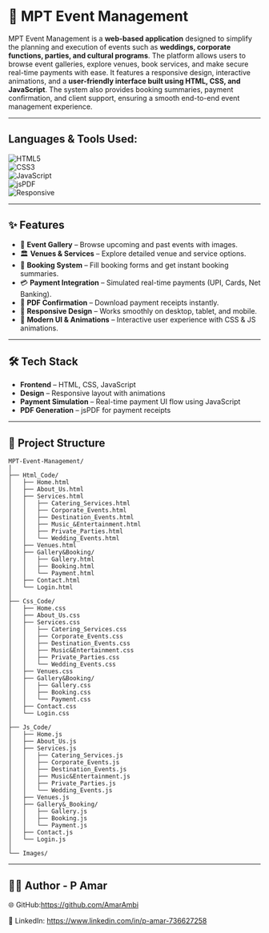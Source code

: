 # 🎉 MPT Event Management  
MPT Event Management is a **web-based application** designed to simplify the planning and execution of events such as **weddings, corporate functions, parties, and cultural programs**. 
The platform allows users to browse event galleries, explore venues, book services, and make secure real-time payments with ease. 
It features a responsive design, interactive animations, and a **user-friendly interface built using HTML, CSS, and JavaScript**.
The system also provides booking summaries, payment confirmation, and client support, ensuring a smooth end-to-end event management experience.

---
## Languages & Tools Used:
![HTML5](https://img.shields.io/badge/HTML5-E34F26?style=for-the-badge&logo=html5&logoColor=white)  
![CSS3](https://img.shields.io/badge/CSS3-1572B6?style=for-the-badge&logo=css3&logoColor=white)  
![JavaScript](https://img.shields.io/badge/JavaScript-F7DF1E?style=for-the-badge&logo=javascript&logoColor=black)  
![jsPDF](https://img.shields.io/badge/jsPDF-FFCA28?style=for-the-badge&logo=javascript&logoColor=black)  
![Responsive](https://img.shields.io/badge/Responsive%20Design-28a745?style=for-the-badge&logo=google-chrome&logoColor=white)  

---

## ✨ Features  

- 📸 **Event Gallery** – Browse upcoming and past events with images.  
- 🏛 **Venues & Services** – Explore detailed venue and service options.  
- 📝 **Booking System** – Fill booking forms and get instant booking summaries.  
- 💳 **Payment Integration** – Simulated real-time payments (UPI, Cards, Net Banking).  
- 📄 **PDF Confirmation** – Download payment receipts instantly.  
- 📱 **Responsive Design** – Works smoothly on desktop, tablet, and mobile.  
- 🎨 **Modern UI & Animations** – Interactive user experience with CSS & JS animations.  

---

## 🛠 Tech Stack  

- **Frontend** – HTML, CSS, JavaScript  
- **Design** – Responsive layout with animations  
- **Payment Simulation** – Real-time payment UI flow using JavaScript  
- **PDF Generation** – jsPDF for payment receipts  

---

## 📂 Project Structure 

```plaintext
MPT-Event-Management/
│
├── Html_Code/
│   ├── Home.html
│   ├── About_Us.html
│   ├── Services.html
│   │   ├── Catering_Services.html
│   │   ├── Corporate_Events.html
│   │   ├── Destination_Events.html
│   │   ├── Music_&Entertainment.html
│   │   ├── Private_Parties.html
│   │   └── Wedding_Events.html
│   ├── Venues.html
│   ├── Gallery&Booking/
│   │   ├── Gallery.html
│   │   ├── Booking.html
│   │   └── Payment.html
│   ├── Contact.html
│   └── Login.html
│
├── Css_Code/
│   ├── Home.css
│   ├── About_Us.css
│   ├── Services.css
│   │   ├── Catering_Services.css
│   │   ├── Corporate_Events.css
│   │   ├── Destination_Events.css
│   │   ├── Music&Entertainment.css
│   │   ├── Private_Parties.css
│   │   └── Wedding_Events.css
│   ├── Venues.css
│   ├── Gallery&Booking/
│   │   ├── Gallery.css
│   │   ├── Booking.css
│   │   └── Payment.css
│   ├── Contact.css
│   └── Login.css
│
├── Js_Code/
│   ├── Home.js
│   ├── About_Us.js
│   ├── Services.js
│   │   ├── Catering_Services.js
│   │   ├── Corporate_Events.js
│   │   ├── Destination_Events.js
│   │   ├── Music&Entertainment.js
│   │   ├── Private_Parties.js
│   │   └── Wedding_Events.js
│   ├── Venues.js
│   ├── Gallery&_Booking/
│   │   ├── Gallery.js
│   │   ├── Booking.js
│   │   └── Payment.js
│   ├── Contact.js
│   └── Login.js
│
└── Images/
```

---


## 👨‍💻 Author - P Amar
🌐 GitHub:https://github.com/AmarAmbi

💼 LinkedIn: https://www.linkedin.com/in/p-amar-736627258
